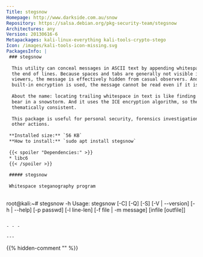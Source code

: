 ```yaml
---
Title: stegsnow
Homepage: http://www.darkside.com.au/snow
Repository: https://salsa.debian.org/pkg-security-team/stegsnow
Architectures: any
Version: 20130616-6
Metapackages: kali-linux-everything kali-tools-crypto-stego 
Icon: /images/kali-tools-icon-missing.svg
PackagesInfo: |
 ### stegsnow
 
  This utility can conceal messages in ASCII text by appending whitespaces to
  the end of lines. Because spaces and tabs are generally not visible in text
  viewers, the message is effectively hidden from casual observers. And if the
  built-in encryption is used, the message cannot be read even if it is detected.
   
  About the name: locating trailing whitespace in text is like finding a polar
  bear in a snowstorm. And it uses the ICE encryption algorithm, so the name is
  thematically consistent.
   
  This package is useful for personal security, forensics investigations and
  other actions.
 
 **Installed size:** `56 KB`  
 **How to install:** `sudo apt install stegsnow`  
 
 {{< spoiler "Dependencies:" >}}
 * libc6 
 {{< /spoiler >}}
 
 ##### stegsnow
 
 Whitespace steganography program
 
 ```
 root@kali:~# stegsnow -h
 Usage: stegsnow [-C] [-Q] [-S] [-V | --version] [-h | --help]
 	[-p passwd] [-l line-len] [-f file | -m message]
 	[infile [outfile]]
 ```
 
 - - -
 
---
```

{{% hidden-comment "<!--Do not edit anything above this line-->" %}}
